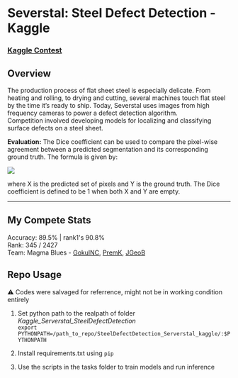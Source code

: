 # Severstal: Steel Defect Detection - Kaggle
### [Kaggle Contest](https://www.kaggle.com/c/severstal-steel-defect-detection/overview)


## Overview
The production process of flat sheet steel is especially delicate. From heating and rolling, to drying and cutting, several machines touch flat steel by the time it’s ready to ship. Today, Severstal uses images from high frequency cameras to power a defect detection algorithm. <br>
Competition involved developing models for localizing and classifying surface defects on a steel sheet.

**Evaluation:**
The Dice coefficient can be used to compare the pixel-wise agreement between a predicted segmentation and its corresponding ground truth. The formula is given by: <br>

<img src="https://render.githubusercontent.com/render/math?math=\LARGE{\frac{2\times |X \cap Y|}{|X| %2B |Y|}}">

where X is the predicted set of pixels and Y is the ground truth. The Dice coefficient is defined to be 1 when both X and Y are empty.

---

## My Compete Stats
Accuracy: 89.5% | rank1's 90.8% <br>
Rank: 345 / 2427 <br>
Team: Magma Blues - [GokulNC](https://github.com/GokulNC), [PremK](https://github.com/Prem-kumar27), [JGeoB](https://github.com/JosephGeoBenjamin)


## Repo Usage
:warning: Codes were salvaged for referrence, might not be in working condition entirely

1. Set python path to the realpath of folder *Kaggle_Serverstal_SteelDefectDetection* <br>
`export PYTHONPATH=/path_to_repo/SteelDefectDetection_Serverstal_kaggle/:$PYTHONPATH`

2. Install requirements.txt using `pip`

3. Use the scripts in the tasks folder to train models and run inference
